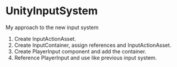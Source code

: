 # UnityInputSystem

My approach to the new input system

1. Create InputActionAsset.
2. Create InputContainer, assign references and InputActionAsset.
3. Create PlayerInput component and add the container.
4. Reference PlayerInput and use like previous input system.
